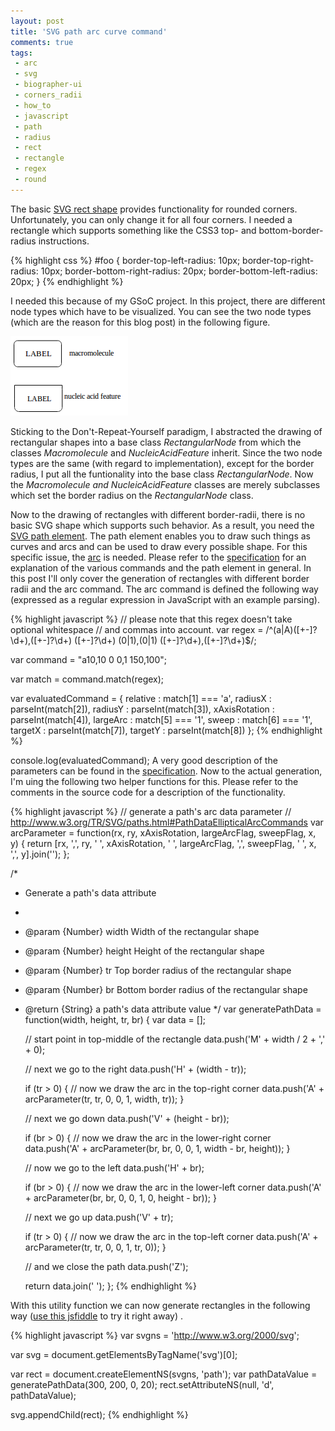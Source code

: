 ```yaml
---
layout: post
title: 'SVG path arc curve command'
comments: true
tags:
 - arc
 - svg
 - biographer-ui
 - corners_radii
 - how_to
 - javascript
 - path
 - radius
 - rect
 - rectangle
 - regex
 - round
---
```


The basic <a title="Rect shape documentation" href="http://www.w3.org/TR/SVG/shapes.html#RectElement">SVG rect shape</a> provides functionality for rounded corners. Unfortunately, you can only change it for all four corners. I needed a rectangle which supports something like the CSS3 top- and bottom-border-radius instructions.

{% highlight css %}
#foo {
  border-top-left-radius: 10px;
  border-top-right-radius: 10px;
  border-bottom-right-radius: 20px;
  border-bottom-left-radius: 20px;
}
{% endhighlight %}

I needed this because of my GSoC project. In this project, there are different node types which have to be visualized. You can see the two node types (which are the reason for this blog post) in the following figure.

<img src="/img/posts/svg-path-arc/sbgn-nodes.png" alt="Two nodes, one of them only with two rounded corners.">

Sticking to the Don't-Repeat-Yourself paradigm, I abstracted the drawing of rectangular shapes into a base class <em>RectangularNode</em> from which the classes <em>Macromolecule</em> and <em>NucleicAcidFeature</em> inherit. Since the two node types are the same (with regard to implementation), except for the border radius, I put all the funtionality into the base class <em>RectangularNode</em>. Now the <em>Macromolecule and <em>NucleicAcidFeature </em></em>classes are merely subclasses which set the border radius on the <em>RectangularNode </em>class.

Now to the drawing of rectangles with different border-radii, there is no basic SVG shape which supports such behavior. As a result, you need the <a title="Documentation of the path element" href="http://www.w3.org/TR/SVG/paths.html#PathElement">SVG path element</a>. The path element enables you to draw such things as curves and arcs and can be used to draw every possible shape. For this specific issue, the <a title="Documentation for the arc command" href="http://www.w3.org/TR/SVG/paths.html#PathDataEllipticalArcCommands">arc</a> is needed. Please refer to the <a title="Path specification, documentation and examples" href="http://www.w3.org/TR/SVG/paths.html">specification</a> for an explanation of the various commands and the path element in general. In this post I'll only cover the generation of rectangles with different border radii and the arc command. The arc command is defined the following way (expressed as a regular expression in JavaScript with an example parsing).<!--more-->

{% highlight javascript %}
// please note that this regex doesn't take optional whitespace
// and commas into account.
var regex = /^(a|A)([+\-]?\d+),([+\-]?\d+) ([+\-]?\d+) (0|1),(0|1) ([+\-]?\d+),([+\-]?\d+)$/;

var command = "a10,10 0 0,1 150,100";

var match = command.match(regex);

var evaluatedCommand = {
    relative : match[1] === 'a',
    radiusX : parseInt(match[2]),
    radiusY : parseInt(match[3]),
    xAxisRotation : parseInt(match[4]),
    largeArc : match[5] === '1',
    sweep : match[6] === '1',
    targetX : parseInt(match[7]),
    targetY : parseInt(match[8])
};
{% endhighlight %}

console.log(evaluatedCommand);</pre>
A very good description of the parameters can be found in the <a title="Arc specification" href="http://www.w3.org/TR/SVG/paths.html#PathDataEllipticalArcCommands">specification</a>. Now to the actual generation, I'm uing the following two helper functions for this. Please refer to the comments in the source code for a description of the functionality.

{% highlight javascript %}
// generate a path's arc data parameter
// http://www.w3.org/TR/SVG/paths.html#PathDataEllipticalArcCommands
var arcParameter = function(rx, ry, xAxisRotation, largeArcFlag, sweepFlag,
                          x, y) {
    return [rx,
            ',',
            ry,
            ' ',
            xAxisRotation,
            ' ',
            largeArcFlag,
            ',',
            sweepFlag,
            ' ',
            x,
            ',',
            y].join('');
};

/*
 * Generate a path's data attribute
 *
 * @param {Number} width Width of the rectangular shape
 * @param {Number} height Height of the rectangular shape
 * @param {Number} tr Top border radius of the rectangular shape
 * @param {Number} br Bottom border radius of the rectangular shape
 * @return {String} a path's data attribute value
 */
var generatePathData = function(width, height, tr, br) {
    var data = [];

    // start point in top-middle of the rectangle
    data.push('M' + width / 2 + ',' + 0);

    // next we go to the right
    data.push('H' + (width - tr));

    if (tr &gt; 0) {
        // now we draw the arc in the top-right corner
        data.push('A' + arcParameter(tr, tr, 0, 0, 1, width, tr));
    }

    // next we go down
    data.push('V' + (height - br));

    if (br &gt; 0) {
        // now we draw the arc in the lower-right corner
        data.push('A' + arcParameter(br, br, 0, 0, 1, width - br,
                height));
    }

    // now we go to the left
    data.push('H' + br);

    if (br &gt; 0) {
        // now we draw the arc in the lower-left corner
        data.push('A' + arcParameter(br, br, 0, 0, 1, 0, height - br));
    }

    // next we go up
    data.push('V' + tr);

    if (tr &gt; 0) {
        // now we draw the arc in the top-left corner
        data.push('A' + arcParameter(tr, tr, 0, 0, 1, tr, 0));
    }

    // and we close the path
    data.push('Z');

    return data.join(' ');
};
{% endhighlight %}

With this utility function we can now generate rectangles in the following way (<a title="jsfiddle which you can use to try it" href="http://jsfiddle.net/uj3U5/">use this jsfiddle</a> to try it right away) .

{% highlight javascript %}
var svgns = 'http://www.w3.org/2000/svg';

var svg = document.getElementsByTagName('svg')[0];

var rect = document.createElementNS(svgns, 'path');
var pathDataValue = generatePathData(300, 200, 0, 20);
rect.setAttributeNS(null, 'd', pathDataValue);

svg.appendChild(rect);
{% endhighlight %}